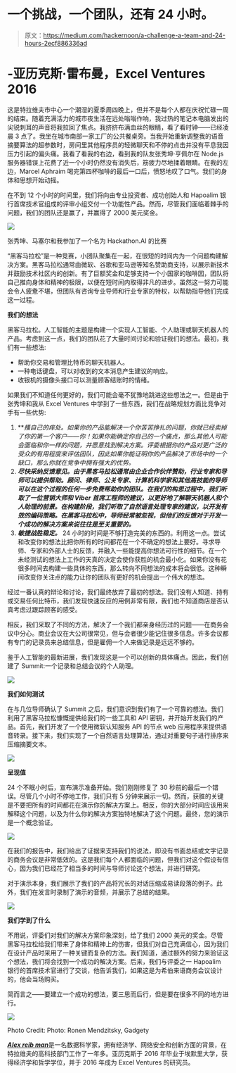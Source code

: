 # 一个挑战，一个团队，还有 24 小时。

> 原文：<https://medium.com/hackernoon/a-challenge-a-team-and-24-hours-2ecf886336ad>

# **-亚历克斯·雷布曼，Excel Ventures 2016**

这是特拉维夫市中心一个潮湿的夏季周四晚上，但并不是每个人都在庆祝忙碌一周的结束。随着充满活力的城市夜生活在远处嗡嗡作响，我过热的笔记本电脑发出的尖锐刺耳的声音将我拉回了焦点。我挤挤布满血丝的眼睛，看了看时钟——已经凌晨 3 点了。我坐在城市南部一家工厂的公共餐桌旁。当我开始重新调整我的语音摘要算法的超参数时，房间里其他程序员的轻微聊天和不停的点击并没有平息我因压力引起的偏头痛。我看了看我的右边，看到我的队友张秀坤·亨佩尔在 Node.js 服务器错误上花费了近一个小时仍然没有消失后，筋疲力尽地揉着眼睛。在我的左边，Marcel Aphraim 喝完第四杯咖啡的最后一口后，愤怒地叹了口气。我们的身体和思想开始动摇。

在不到 12 个小时的时间里，我们将向由专业投资者、成功创始人和 Hapoalim 银行首席技术官组成的评审小组交付一个功能性产品。然而，尽管我们面临着棘手的问题，我们的团队还是赢了，并赢得了 2000 美元奖金。

![](img/48670097e74db437459bfb1d5dc8d8c4.png)

张秀坤、马塞尔和我参加了一个名为 Hackathon.AI 的比赛

“黑客马拉松”是一种竞赛，小团队聚集在一起，在很短的时间内为一个问题构建解决方案。黑客马拉松通常由微软、谷歌和亚马逊等知名赞助商支持，以展示新技术并鼓励技术社区内的创新。有了巨额奖金和足够支持一个小国家的咖啡因，团队将自己推向身体和精神的极限，以便在短时间内取得非凡的进步。虽然这一努力可能会令人疲惫不堪，但团队有咨询专业导师和行业专家的特权，以帮助指导他们完成这一过程。

**我们的想法**

黑客马拉松。人工智能的主题是构建一个实现人工智能、个人助理或聊天机器人的产品。考虑到这一点，我们的团队花了大量时间讨论和验证我们的想法。最初，我们有一些想法:

*   帮助你交易和管理比特币的聊天机器人。
*   一种电话键盘，可以对收到的文本消息产生建议的响应。
*   收银机的摄像头接口可以测量顾客结账时的情绪。

如果我们不知道任何更好的，我们可能会毫不犹豫地跳进这些想法之一。但是由于张秀坤和我从 Excel Ventures 中学到了一些东西，我们在战略规划方面比竞争对手有一些优势:

1.  ***搔自己的痒处。*如果你的产品能解决一个你苦苦挣扎的问题，你就已经卖掉了你的第一个客户——你！如果你能确定你自己的一个痛点，那么其他人可能会面临和你一样的问题，并愿意找到解决方案。评委根据你的产品对更广泛的受众的有用程度来评估团队，因此如果你能证明你的产品解决了市场中的一个缺口，那么你就在竞争中拥有强大的优势。**
2.  ***尽快采纳反馈意见。由于黑客马拉松通常由企业合作伙伴赞助，行业专家和导师可以提供帮助。顾问、律师、公关专家、计算机科学家和其他高技能的导师可以在这个过程的任何一步免费帮助你的团队。在我们的构思过程中，我们听取了一位营销大师和 Viber 首席工程师的建议，以更好地了解聊天机器人和个人助理的前景。在构建阶段，我们听取了自然语言处理专家的建议，以开发有效的编码策略。在黑客马拉松中，导师经常被忽视，但他们的反馈对于开发一个成功的解决方案来说往往是至关重要的。***
3.  ***敏捷战胜稳定。*** 24 小时的时间是不够打造完美的东西的。利用这一点。尝试和改变你的想法比把你所有的时间都花在一个不确定的想法上要好。寻求导师、专家和外部人士的反馈，并融入一些能提高你想法可行性的细节。在一个未经测试的想法上工作的天真的决定会使你获胜的机会最小化。如果你没有花很多时间去构建一些具体的东西，那么转向不同想法的成本将会很低。这种瞬间改变你关注点的能力让你的团队有更好的机会提出一个伟大的想法。

经过一番认真的辩论和讨论，我们最终放弃了最初的想法。我们没有人知道、持有或交易任何比特币，我们发现快速反应的用例非常有限，我们也不知道商店是否认真考虑过跟踪顾客的感受。

相反，我们采取了不同的方法，解决了一个我们都亲身经历过的问题——在商务会议中分心。商业会议在大公司很常见，但与会者很少能记住很多信息。许多会议都有专门的记录员来总结信息，但是雇佣一个人来做记录是远远不够的。

鉴于人工智能的最新进展，我们发现这是一个可以创新的具体痛点。因此，我们创建了 Summit:一个记录和总结会议的个人助理。

![](img/107180b7d0228e4e247e3d51961e2822.png)

**我们如何测试**

在与几位导师确认了 Summit 之后，我们意识到我们有了一个可靠的想法。我们利用了黑客马拉松慷慨提供给我们的一些工具和 API 密钥，并开始开发我们的产品。首先，我们开发了一个使用微软认知服务 API 的节点 web 应用程序来提供语音转录。接下来，我们实现了一个自然语言处理算法，通过对重要句子进行排序来压缩摘要文本。

![](img/cb3f522ea90fd78fedca47b7dfd42bb3.png)

**呈现值**

24 个不眠小时后，宣布演示准备开始。我们刚刚修复了 30 秒前的最后一个错误。尽管几个小时不停地工作，我们只有 5 分钟来展示一切。然而，获胜的关键是不要把所有的时间都花在演示你的解决方案上。相反，你的大部分时间应该用来解释这个问题，以及为什么你的解决方案独特地解决了这个问题。最终，您的演示是一个概念验证。

![](img/1dea39a46b7929895b62a7f06da73905.png)

在我们的报告中，我们给出了证据来支持我们的说法，即没有书面总结或文字记录的商务会议是非常低效的。这是我们每个人都面临的问题，但我们对这个假设有信心，因为我们已经花了相当多的时间与导师讨论这个想法，并进行研究。

对于演示本身，我们展示了我们的产品将冗长的对话压缩成易读段落的例子。此外，我们在发言时录制了演示的音频，并展示了总结的结果。

![](img/073a41fa325960f8b39574ab70d0033b.png)

**我们学到了什么**

不用说，评委们对我们的解决方案印象深刻，给了我们 2000 美元的奖金。尽管黑客马拉松给我们带来了身体和精神上的伤害，但我们对自己充满信心，因为我们在设计产品时采用了一种关键而复杂的方法。我们知道，通过额外的努力来验证这个想法，我们将会找到一个成功的解决方案。后来，我们与评委之一 Hapoalim 银行的首席技术官进行了交谈，他告诉我们，如果这是为希伯来语商务会议设计的，他会当场购买。

简而言之——要建立一个成功的想法，要三思而后行，但是要在很多不同的地方进行。

![](img/c91a1afa478c0777121e8c8620f24010.png)

Photo Credit: Photo: Ronen Mendzitsky, Gadgety

[***Alex reib man***](https://www.linkedin.com/in/alex-reibman-67951589/)是一名数据科学家，拥有经济学、网络安全和创新方面的背景，在特拉维夫的高科技部门工作了一年多。亚历克斯于 2016 年毕业于埃默里大学，获得经济学和哲学学位，并于 2016 年成为 Excel Ventures 的研究员。